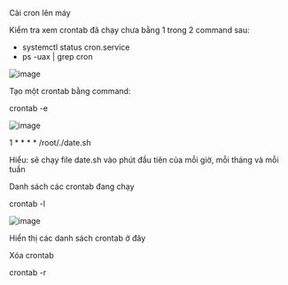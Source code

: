  Cài cron lên máy

 Kiểm tra xem crontab đã chạy chưa bằng 1 trong 2 command sau:

 - systemctl status cron.service
 - ps -uax | grep cron

![image](https://github.com/SudoNguyenNN/Administrator-Security/assets/50360416/f6e62c98-b4e6-4b63-ba0e-a830ce29c768)

Tạo một crontab bằng command:

crontab -e

![image](https://github.com/SudoNguyenNN/Administrator-Security/assets/50360416/ad7ea1f5-d26f-4e08-a62d-f00475c80470)

1 * * * * /root/./date.sh

Hiểu: sẽ chạy file date.sh vào phút đầu tiên của mỗi giờ, mỗi tháng và mỗi tuần


Danh sách các crontab đang chạy 

crontab -l

![image](https://github.com/SudoNguyenNN/Administrator-Security/assets/50360416/dd143913-9f40-4aa2-8ff6-a7a3d6bd7248)

Hiển thị các danh sách crontab ở đây


Xóa crontab

crontab -r





